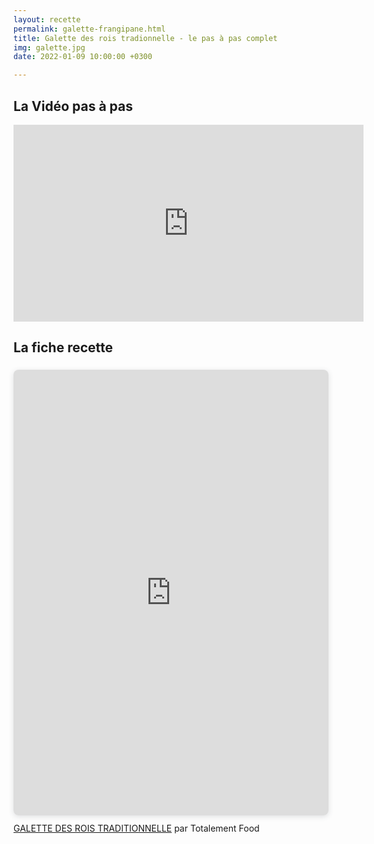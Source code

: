 ```yaml
---
layout: recette
permalink: galette-frangipane.html
title: Galette des rois tradionnelle - le pas à pas complet
img: galette.jpg
date: 2022-01-09 10:00:00 +0300

---
```


## La Vidéo pas à pas

<iframe width="560" height="315" src="https://www.youtube.com/embed/mkFbzjE0MIU" title="YouTube video player" frameborder="0" allow="accelerometer; autoplay; clipboard-write; encrypted-media; gyroscope; picture-in-picture; web-share" allowfullscreen></iframe>

## La fiche recette

<div style="position: relative; width: 100%; height: 0; padding-top: 141.4286%;
 padding-bottom: 0; box-shadow: 0 2px 8px 0 rgba(63,69,81,0.16); margin-top: 1.6em; margin-bottom: 0.9em; overflow: hidden;
 border-radius: 8px; will-change: transform;">
  <iframe loading="lazy" style="position: absolute; width: 100%; height: 100%; top: 0; left: 0; border: none; padding: 0;margin: 0;"
    src="https:&#x2F;&#x2F;www.canva.com&#x2F;design&#x2F;DAFXKLZVCcA&#x2F;view?embed" allowfullscreen="allowfullscreen" allow="fullscreen">
  </iframe>
</div>
<a href="https:&#x2F;&#x2F;www.canva.com&#x2F;design&#x2F;DAFXKLZVCcA&#x2F;view?utm_content=DAFXKLZVCcA&amp;utm_campaign=designshare&amp;utm_medium=embeds&amp;utm_source=link" target="_blank" rel="noopener">GALETTE DES ROIS TRADITIONNELLE</a> par Totalement Food